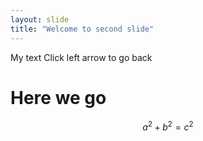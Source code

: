 ```yaml
---
layout: slide
title: "Welcome to second slide"
---
```

My text
Click left arrow to go back
# Here we go
$$ a^2 + b^2 = c^2 $$